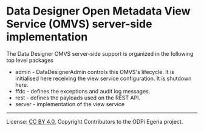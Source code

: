 <!-- SPDX-License-Identifier: CC-BY-4.0 -->
<!-- Copyright Contributors to the ODPi Egeria project. -->

# Data Designer Open Metadata View Service (OMVS) server-side implementation

The Data Designer OMVS server-side support is organized in the following top level packages 

* admin -  DataDesignerAdmin controls this OMVS's lifecycle. It is initialised here receiving the view service configuration. It is shutdown here.
* ffdc - defines the exceptions and audit log messages.
* rest - defines the payloads used on the REST API.
* server - implementation of the view service

----
License: [CC BY 4.0](https://creativecommons.org/licenses/by/4.0/),
Copyright Contributors to the ODPi Egeria project.